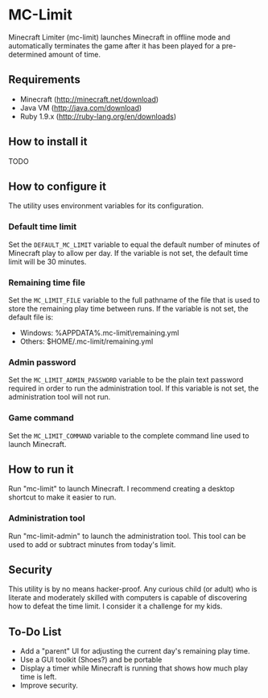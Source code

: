 MC-Limit
========

Minecraft Limiter (mc-limit) launches Minecraft in offline mode
and automatically terminates the game after it has been played for
a pre-determined amount of time.

## Requirements

* Minecraft (http://minecraft.net/download)
* Java VM (http://java.com/download)
* Ruby 1.9.x (http://ruby-lang.org/en/downloads)

## How to install it

TODO

## How to configure it

The utility uses environment variables for its configuration.

### Default time limit

Set the `DEFAULT_MC_LIMIT` variable to equal the default number of
minutes of Minecraft play to allow per day.  If the variable is not
set, the default time limit will be 30 minutes.

### Remaining time file

Set the `MC_LIMIT_FILE` variable to the full pathname of the file
that is used to store the remaining play time between runs.  If the
variable is not set, the default file is:

- Windows: %APPDATA%\.mc-limit\remaining.yml
- Others: $HOME/.mc-limit/remaining.yml

### Admin password

Set the `MC_LIMIT_ADMIN_PASSWORD` variable to be the plain text
password required in order to run the administration tool.  If this
variable is not set, the administration tool will not run.

### Game command

Set the `MC_LIMIT_COMMAND` variable to the complete command line
used to launch Minecraft.

## How to run it

Run "mc-limit" to launch Minecraft.  I recommend creating a desktop
shortcut to make it easier to run.

### Administration tool

Run "mc-limit-admin" to launch the administration tool.  This tool
can be used to add or subtract minutes from today's limit.

## Security

This utility is by no means hacker-proof.  Any curious child (or
adult) who is literate and moderately skilled with computers is
capable of discovering how to defeat the time limit.  I consider it
a challenge for my kids.

## To-Do List

* Add a "parent" UI for adjusting the current day's remaining play
  time.
* Use a GUI toolkit (Shoes?) and be portable
* Display a timer while Minecraft is running that shows how much play
  time is left.
* Improve security.

